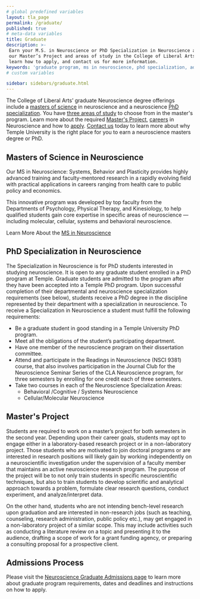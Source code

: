 ```yaml
---
# global predefined variables
layout: tla_page
permalink: /graduate/
published: true
# meta-data variables
title: Graduate
description: >-
 Earn your M.S. in Neuroscience or PhD Specialization in Neuroscience at Temple University. Learn more about
 our Master’s Project and areas of study in the College of Liberal Arts. Read up on careers in Neuroscience, 
 learn how to apply, and contact us for more information.
keywords: 'graduate program, ms in neuroscience, phd specialization, admissions, careers, masters project'
# custom variables

sidebar: sidebars/graduate.html
---
```

The College of Liberal Arts’ graduate Neuroscience degree offerings include a [masters of science](#masters-of-science-in-neuroscience) in neuroscience and a neuroscience [PhD specialization](#phd-specialization-in-neuroscience). You have [three areas of study](#programs-of-study) to choose from in the master's program. Learn more about the required [Master's Project](#masters-project), [careers](#careers) in Neuroscience and how to [apply](#admissions-porcess). [Contact us](#contact) today to learn more about why Temple University is the right place for you to earn a neuroscience masters degree or PhD.

## Masters of Science in Neuroscience
Our MS in Neuroscience: Systems, Behavior and Plasticity provides highly advanced training and faculty-mentored research in a rapidly evolving field with practical applications in careers ranging from health care to public policy and economics.

This innovative program was developed by top faculty from the Departments of Psychology, Physical Therapy, and Kinesiology, to help qualified students gain core expertise in specific areas of neuroscience — including molecular, cellular, systems and behavioral neuroscience.

Learn More About the [MS in Neuroscience](https://www.temple.edu/academics/degree-programs/neuroscience-systems-behavior-and-plasticity-ms-la-nsbp-ms)

## PhD Specialization in Neuroscience
The Specialization in Neuroscience is for PhD students interested in studying neuroscience. It is open to any graduate student enrolled in a PhD program at Temple. Graduate students are admitted to the program after they have been accepted into a Temple PhD program. Upon successful completion of their departmental and neuroscience specialization requirements (see below), students receive a PhD degree in the discipline represented by their department with a specialization in neuroscience. To receive a Specialization in Neuroscience a student must fulfill the following requirements:

- Be a graduate student in good standing in a Temple University PhD program.
- Meet all the obligations of the student’s participating department.
- Have one member of the neuroscience program on their dissertation committee.
- Attend and participate in the Readings in Neuroscience (NSCI 9381) course, that also involves participation in the Journal Club for the Neuroscience Seminar Series of the CLA Neuroscience program, for three semesters by enrolling for one credit each of three semesters.
- Take two courses in each of the Neuroscience Specialization Areas:
  - Behavioral /Cognitive / Systems Neuroscience
  - Cellular/Molecular Neuroscience

## Master's Project
Students are required to work on a master’s project for both semesters in the second year. Depending upon their career goals, students may opt to engage either in a laboratory-based research project or in a non-laboratory project. Those students who are motivated to join doctoral programs or are interested in research positions will likely gain by working independently on a neuroscientific investigation under the supervision of a faculty member that maintains an active neuroscience research program. The purpose of the project will be to not only train students in specific neuroscientific techniques, but also to train students to develop scientific and analytical approach towards a problem, formulate clear research questions, conduct experiment, and analyze/interpret data.  

On the other hand, students who are not intending bench-level research upon graduation and are interested in non-research jobs (such as teaching, counseling, research administration, public policy etc.), may get engaged in a non-laboratory project of a similar scope. This may include activities such as conducting a literature review on a topic and presenting it to the audience, drafting a scope of work for a grant funding agency, or preparing a consulting proposal for a prospective client.
 
## Admissions Process
Please visit the [Neuroscience Graduate Admissions page](https://www.temple.edu/academics/degree-programs/neuroscience-systems-behavior-and-plasticity-ms-la-nsbp-ms/cla-neuroscience-systems-behavior-and-plasticity-ms-admissions) to learn more about graduate program requirements, dates and deadlines and instructions on how to apply. 
